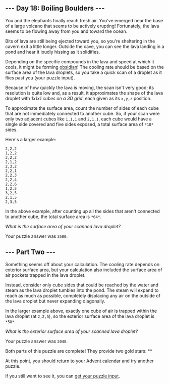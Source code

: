 

--- Day 18: Boiling Boulders ---
--------------------------------

You and the elephants finally reach fresh air. You've emerged near the base of a large volcano that seems to be actively erupting! Fortunately, the lava seems to be flowing away from you and toward the ocean.


Bits of lava are still being ejected toward you, so you're sheltering in the cavern exit a little longer. Outside the cave, you can see the lava landing in a pond and hear it loudly hissing as it solidifies.


Depending on the specific compounds in the lava and speed at which it cools, it might be forming [obsidian](https://en.wikipedia.org/wiki/Obsidian "https://en.wikipedia.org/wiki/Obsidian")! The cooling rate should be based on the surface area of the lava droplets, so you take a quick scan of a droplet as it flies past you (your puzzle input).


Because of how quickly the lava is moving, the scan isn't very good; its resolution is quite low and, as a result, it approximates the shape of the lava droplet with *1x1x1 cubes on a 3D grid*, each given as its `x,y,z` position.


To approximate the surface area, count the number of sides of each cube that are not immediately connected to another cube. So, if your scan were only two adjacent cubes like `1,1,1` and `2,1,1`, each cube would have a single side covered and five sides exposed, a total surface area of `*10*` sides.


Here's a larger example:



```
2,2,2
1,2,2
3,2,2
2,1,2
2,3,2
2,2,1
2,2,3
2,2,4
2,2,6
1,2,5
3,2,5
2,1,5
2,3,5

```

In the above example, after counting up all the sides that aren't connected to another cube, the total surface area is `*64*`.


*What is the surface area of your scanned lava droplet?*



Your puzzle answer was `3500`.

--- Part Two ---
----------------

Something seems off about your calculation. The cooling rate depends on exterior surface area, but your calculation also included the surface area of air pockets trapped in the lava droplet.


Instead, consider only cube sides that could be reached by the water and steam as the lava droplet tumbles into the pond. The steam will expand to reach as much as possible, completely displacing any air on the outside of the lava droplet but never expanding diagonally.


In the larger example above, exactly one cube of air is trapped within the lava droplet (at `2,2,5`), so the exterior surface area of the lava droplet is `*58*`.


*What is the exterior surface area of your scanned lava droplet?*



Your puzzle answer was `2048`.

Both parts of this puzzle are complete! They provide two gold stars: \*\*


At this point, you should [return to your Advent calendar](/2022 "/2022") and try another puzzle.


If you still want to see it, you can [get your puzzle input](18/input "18/input").

